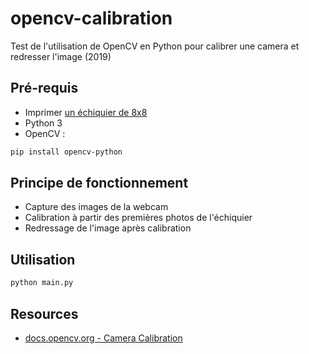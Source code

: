 # opencv-calibration

Test de l'utilisation de OpenCV en Python pour calibrer une camera et redresser l'image (2019)

## Pré-requis

* Imprimer [un échiquier de 8x8](https://fr.m.wikipedia.org/wiki/Fichier:Chess_Board.svg)
* Python 3
* OpenCV :

```bash
pip install opencv-python
```

## Principe de fonctionnement

* Capture des images de la webcam
* Calibration à partir des premières photos de l'échiquier
* Redressage de l'image après calibration

## Utilisation

```bash
python main.py
```

## Resources

* [docs.opencv.org - Camera Calibration](https://docs.opencv.org/4.11.0/dc/dbb/tutorial_py_calibration.html)
